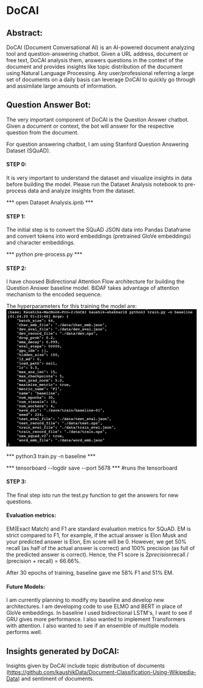 # DoCAI

## Abstract:

DoCAI (Document Conversational AI) is an AI-powered document analyzing tool and question-answering chatbot. Given a URL address, document or free text, DoCAI analysis them, answers questions in the context of the document and provides insights like topic distribution of the document using Natural Language Processing. Any user/professional referring a large set of documents on a daily basis can leverage DoCAI to quickly go through and assimilate large amounts of information.

## Question Answer Bot:

The very important component of DoCAI is the Question Answer chatbot. Given a document or context, the bot will answer for the respective question from the document.

For question answering chatbot, I am using Stanford Question Answering Dataset (SQuAD).

#### STEP 0:

It is very important to understand the dataset and visualize insights in data before building the model.
Please run the Dataset Analysis notebook to pre-process data and analyze insights from the dataset.

*** open Dataset Analysis.ipnb ***

#### STEP 1:
The initial step is to convert the SQuAD JSON data into Pandas Dataframe and convert tokens into word embeddings (pretrained GloVe embeddings) and character embeddings.

*** python pre-process.py ***

#### STEP 2:
I have choosed Bidirectional Attention Flow architecture for building the Question Answer baseline model. BiDAF takes advantage of attention mechanism to the encoded sequence. 

The hyperparameters for this training the model are:
![categories Logo](/Images/hyperparameters.png)

*** python3 train.py -n baseline ***

*** tensorboard --logdir save --port 5678 *** #runs the tensorboard 

#### STEP 3:
The final step isto run the test.py function to get the answers for new questions.

#### Evaluation metrics:
EM(Exact Match) and F1 are standard evaluation metrics for SQuAD. EM is strict compared to F1, for example, if the actual answer is Elon Musk and your predicted answer is Elon, Em score will be 0. However, we get 50% recall (as half of the actual answer is correct) and 100% precision (as full of the predicted answer is correct). Hence, the F1 score is 2*precision*recall / (precision + recall) = 66.66%.

After 30 epochs of training, baseline gave me 58% F1 and 51% EM.

#### Future Models:

I am currently planning to modify my baseline and develop new architectures. I am developing code to use ELMO and BERT in place of GloVe embeddings. In baseline I used bidirectional LSTM's, I want to see if GRU gives more performance. I also wanted to implement Transformers with attention. I also wanted to see if an ensemble of multiple models performs well.

## Insights generated by DoCAI:

Insights given by DoCAI include topic distribution of documents (https://github.com/kaushikData/Document-Classification-Using-Wikipedia-Data) and sentiment of documents.
